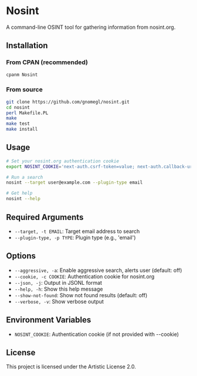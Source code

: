 # Nosint

A command-line OSINT tool for gathering information from nosint.org.

## Installation

### From CPAN (recommended)

```bash
cpanm Nosint
```

### From source

```bash
git clone https://github.com/gnomegl/nosint.git
cd nosint
perl Makefile.PL
make
make test
make install
```

## Usage

```bash
# Set your nosint.org authentication cookie
export NOSINT_COOKIE='next-auth.csrf-token=value; next-auth.callback-url=value; next-auth.session-token=value'

# Run a search
nosint --target user@example.com --plugin-type email

# Get help
nosint --help
```

## Required Arguments

- `--target, -t EMAIL`: Target email address to search
- `--plugin-type, -p TYPE`: Plugin type (e.g., 'email')

## Options

- `--aggressive, -a`: Enable aggressive search, alerts user (default: off)
- `--cookie, -c COOKIE`: Authentication cookie for nosint.org
- `--json, -j`: Output in JSONL format
- `--help, -h`: Show this help message
- `--show-not-found`: Show not found results (default: off)
- `--verbose, -v`: Show verbose output

## Environment Variables

- `NOSINT_COOKIE`: Authentication cookie (if not provided with --cookie)

## License

This project is licensed under the Artistic License 2.0. 
